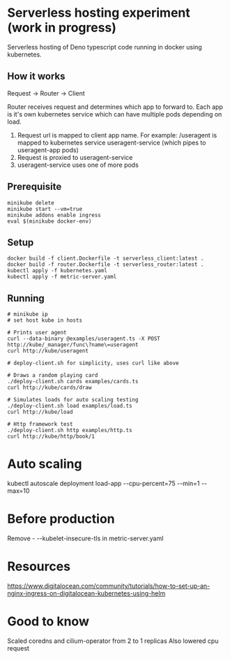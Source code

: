# Serverless hosting experiment (work in progress)

Serverless hosting of Deno typescript code running in docker using kubernetes.

## How it works

Request -> Router -> Client 

Router receives request and determines which app to forward to. Each app is it's own kubernetes service which can have multiple pods depending on load.

1. Request url is mapped to client app name. For example: /useragent is mapped to kubernetes service useragent-service (which pipes to useragent-app pods)
2. Request is proxied to useragent-service
3. useragent-service uses one of more pods

## Prerequisite

    minikube delete
    minikube start --vm=true
    minikube addons enable ingress
    eval $(minikube docker-env)

## Setup

    docker build -f client.Dockerfile -t serverless_client:latest . 
    docker build -f router.Dockerfile -t serverless_router:latest . 
    kubectl apply -f kubernetes.yaml
    kubectl apply -f metric-server.yaml

## Running

    # minikube ip
    # set host kube in hosts

    # Prints user agent
    curl --data-binary @examples/useragent.ts -X POST http://kube/_manager/func\?name\=useragent
    curl http://kube/useragent

    # deploy-client.sh for simplicity, uses curl like above

    # Draws a random playing card
    ./deploy-client.sh cards examples/cards.ts
    curl http://kube/cards/draw

    # Simulates loads for auto scaling testing
    ./deploy-client.sh load examples/load.ts
    curl http://kube/load

    # Http framework test
    ./deploy-client.sh http examples/http.ts
    curl http://kube/http/book/1

# Auto scaling

kubectl autoscale deployment load-app --cpu-percent=75 --min=1 --max=10

# Before production

Remove - --kubelet-insecure-tls in metric-server.yaml

# Resources

https://www.digitalocean.com/community/tutorials/how-to-set-up-an-nginx-ingress-on-digitalocean-kubernetes-using-helm

# Good to know

Scaled coredns and cilium-operator from 2 to 1 replicas
Also lowered cpu request
